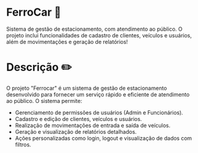 # FerroCar 🚗

 Sistema de gestão de estacionamento, com atendimento ao público. O projeto inclui funcionalidades de cadastro de clientes, veículos e usuários, além de movimentações e geração de relatórios!

# Descrição ✏️

O projeto "Ferrocar" é um sistema de gestão de estacionamento desenvolvido para fornecer um serviço rápido e eficiente de atendimento ao público. O sistema permite:

- Gerenciamento de permissões de usuários (Admin e Funcionários).
- Cadastro e edição de clientes, veículos e usuários.
- Realização de movimentações de entrada e saída de veículos.
- Geração e visualização de relatórios detalhados.
- Ações personalizadas como login, logout e visualização de dados com filtros.
